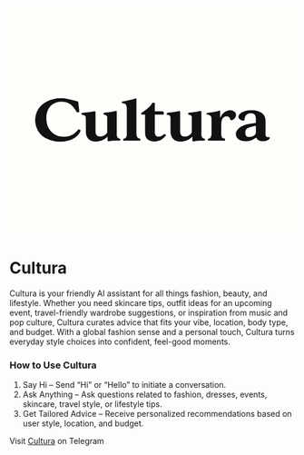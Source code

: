 <img src="assets/Cultura.png" alt="Cultura Logo" width="1200" height = 400>


# Cultura
Cultura is your friendly AI assistant for all things fashion, beauty, and lifestyle. Whether you need skincare tips, outfit ideas for an upcoming event, travel-friendly wardrobe suggestions, or inspiration from music and pop culture, Cultura curates advice that fits your vibe, location, body type, and budget. With a global fashion sense and a personal touch, Cultura turns everyday style choices into confident, feel-good moments.

### How to Use Cultura

1. Say Hi – Send “Hi” or “Hello” to initiate a conversation.
2. Ask Anything – Ask questions related to fashion, dresses, events, skincare, travel style, or lifestyle tips.
3. Get Tailored Advice – Receive personalized recommendations based on user style, location, and budget.

Visit [Cultura](https://t.me/auracurator_bot) on Telegram

